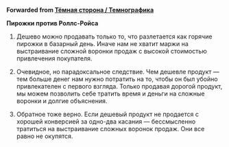 **Forwarded from [Тёмная сторона / Темнографика](https://t.me/temno/2596)**

**Пирожки против Роллс-Ройса**

1. Дешево можно продавать только то, что разлетается как горячие пирожки в базарный день. Иначе нам не хватит маржи на выстраивание сложной воронки продаж с высокой стоимостью привлечения покупателя.

2. Очевидное, но парадоксальное следствие. Чем дешевле продукт — тем больше денег нам нужно потратить на то, чтобы он был убойно привлекателен с первого взгляда. Только продавая дорогой продукт, мы можем позволить себе тратить время и деньги на сложные воронки и долгие объяснения.  

3. Обратное тоже верно. Если дешевый продукт не продается с хорошей конверсией за одно-два касания — бессмысленно тратиться на выстраивание сложных воронок продаж. Они все равно не окупятся.